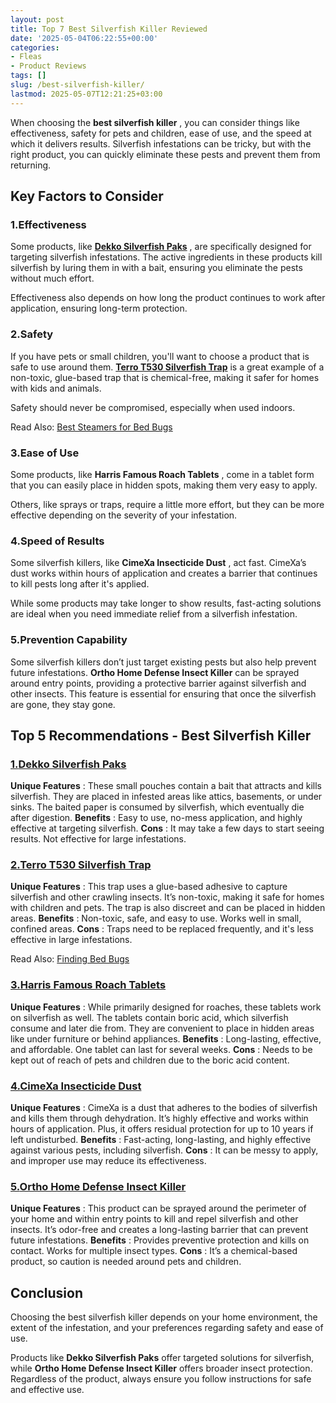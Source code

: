 ```yaml
---
layout: post
title: Top 7 Best Silverfish Killer Reviewed
date: '2025-05-04T06:22:55+00:00'
categories:
- Fleas
- Product Reviews
tags: []
slug: /best-silverfish-killer/
lastmod: 2025-05-07T12:21:25+03:00
---
```


When choosing the
**best silverfish killer**
, you can consider things like effectiveness, safety for pets and children, ease of use, and the speed at which it delivers results. Silverfish infestations can be tricky, but with the right product, you can quickly eliminate these pests and prevent them from returning.
## Key Factors to Consider
### 1.**Effectiveness**
Some products, like
[**Dekko Silverfish Paks**](https://www.amazon.com/dp/B002Y2OW6A/?tag=p-policy-20)
, are specifically designed for targeting silverfish infestations. The active ingredients in these products kill silverfish by luring them in with a bait, ensuring you eliminate the pests without much effort.

Effectiveness also depends on how long the product continues to work after application, ensuring long-term protection.
### 2.**Safety**
If you have pets or small children, you'll want to choose a product that is safe to use around them.
[**Terro T530 Silverfish Trap**](https://www.amazon.com/dp/B0931V95D5/?tag=p-policy-20)
is a great example of a non-toxic, glue-based trap that is chemical-free, making it safer for homes with kids and animals.

Safety should never be compromised, especially when used indoors.

Read Also:
[Best Steamers for Bed Bugs](https://pestpolicy.com/best-bed-bug-steamer/)
### 3.**Ease of Use**
Some products, like
**Harris Famous Roach Tablets**
, come in a tablet form that you can easily place in hidden spots, making them very easy to apply.

Others, like sprays or traps, require a little more effort, but they can be more effective depending on the severity of your infestation.
### 4.**Speed of Results**
Some silverfish killers, like
**CimeXa Insecticide Dust**
, act fast. CimeXa’s dust works within hours of application and creates a barrier that continues to kill pests long after it's applied.

While some products may take longer to show results, fast-acting solutions are ideal when you need immediate relief from a silverfish infestation.
### 5.**Prevention Capability**
Some silverfish killers don’t just target existing pests but also help prevent future infestations.
**Ortho Home Defense Insect Killer**
can be sprayed around entry points, providing a protective barrier against silverfish and other insects. This feature is essential for ensuring that once the silverfish are gone, they stay gone.
## Top 5 Recommendations - Best Silverfish Killer
### [1.**Dekko Silverfish Paks**](https://www.amazon.com/dp/B002Y2OW6A/?tag=p-policy-20)
**Unique Features**
: These small pouches contain a bait that attracts and kills silverfish. They are placed in infested areas like attics, basements, or under sinks. The baited paper is consumed by silverfish, which eventually die after digestion.
**Benefits**
: Easy to use, no-mess application, and highly effective at targeting silverfish.
**Cons**
: It may take a few days to start seeing results. Not effective for large infestations.
### [2.**Terro T530 Silverfish Trap**](https://www.amazon.com/dp/B0931V95D5/?tag=p-policy-20)
**Unique Features**
: This trap uses a glue-based adhesive to capture silverfish and other crawling insects. It’s non-toxic, making it safe for homes with children and pets. The trap is also discreet and can be placed in hidden areas.
**Benefits**
: Non-toxic, safe, and easy to use. Works well in small, confined areas.
**Cons**
: Traps need to be replaced frequently, and it's less effective in large infestations.

Read Also:
[Finding Bed Bugs](https://pestpolicy.com/how-to-find-bed-bugs/)
### [3.**Harris Famous Roach Tablets**](https://www.amazon.com/dp/B001B1LI8A/?tag=p-policy-20)
**Unique Features**
: While primarily designed for roaches, these tablets work on silverfish as well. The tablets contain boric acid, which silverfish consume and later die from. They are convenient to place in hidden areas like under furniture or behind appliances.
**Benefits**
: Long-lasting, effective, and affordable. One tablet can last for several weeks.
**Cons**
: Needs to be kept out of reach of pets and children due to the boric acid content.
### [4.**CimeXa Insecticide Dust**](https://www.amazon.com/dp/B0085HRWI8/?tag=p-policy-20)
**Unique Features**
: CimeXa is a dust that adheres to the bodies of silverfish and kills them through dehydration. It’s highly effective and works within hours of application. Plus, it offers residual protection for up to 10 years if left undisturbed.
**Benefits**
: Fast-acting, long-lasting, and highly effective against various pests, including silverfish.
**Cons**
: It can be messy to apply, and improper use may reduce its effectiveness.
### [5.**Ortho Home Defense Insect Killer**](https://www.amazon.com/dp/B01N7KSXHX/?tag=p-policy-20)
**Unique Features**
: This product can be sprayed around the perimeter of your home and within entry points to kill and repel silverfish and other insects. It’s odor-free and creates a long-lasting barrier that can prevent future infestations.
**Benefits**
: Provides preventive protection and kills on contact. Works for multiple insect types.
**Cons**
: It’s a chemical-based product, so caution is needed around pets and children.
## Conclusion
Choosing the best silverfish killer depends on your home environment, the extent of the infestation, and your preferences regarding safety and ease of use.

Products like
**Dekko Silverfish Paks**
offer targeted solutions for silverfish, while
**Ortho Home Defense Insect Killer**
offers broader insect protection. Regardless of the product, always ensure you follow instructions for safe and effective use.
